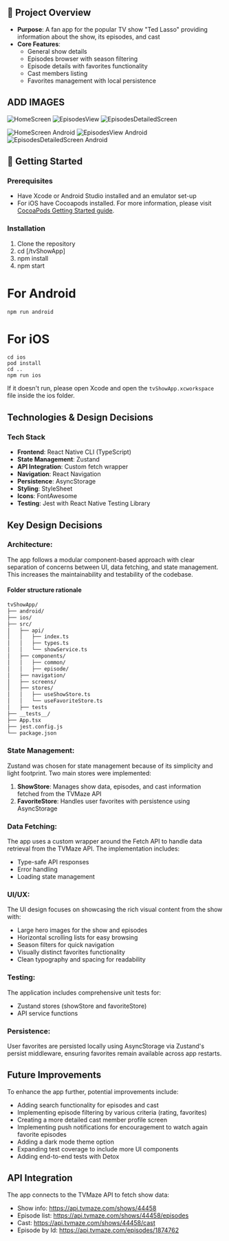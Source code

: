 ## 📖 Project Overview

- **Purpose**: A fan app for the popular TV show "Ted Lasso" providing information about the show, its episodes, and cast
- **Core Features**:
  - General show details
  - Episodes browser with season filtering
  - Episode details with favorites functionality
  - Cast members listing
  - Favorites management with local persistence

## ADD IMAGES

![HomeScreen](./screenshots/iOSHomeScreen.png)
![EpisodesView](./screenshots/iOSEpisodes.png)
![EpisodesDetailedScreen](./screenshots/iOSDetailedEpisodes.png.png)

![HomeScreen Android](./screenshots/androidHomeScreen.png)
![EpisodesView Android](./screenshots/androidEpisodes.png)
![EpisodesDetailedScreen Android](./screenshots/androidDetailedEpisodes.png)

## 🚀 Getting Started

### Prerequisites

- Have Xcode or Android Studio installed and an emulator set-up
- For iOS have Cocoapods installed. For more information, please visit [CocoaPods Getting Started guide](https://guides.cocoapods.org/using/getting-started.html).

### Installation

1. Clone the repository
2. cd [/tvShowApp]
3. npm install
4. npm start

# For Android

```
npm run android
```

# For iOS

```
cd ios
pod install
cd ..
npm run ios
```

If it doesn't run, please open Xcode and open the `tvShowApp.xcworkspace` file inside the ios folder.

## Technologies & Design Decisions

### Tech Stack

- **Frontend**: React Native CLI (TypeScript)
- **State Management**: Zustand
- **API Integration**: Custom fetch wrapper
- **Navigation**: React Navigation
- **Persistence**: AsyncStorage
- **Styling**: StyleSheet
- **Icons**: FontAwesome
- **Testing**: Jest with React Native Testing Library

## Key Design Decisions

### Architecture:

The app follows a modular component-based approach with clear separation of concerns between UI, data fetching, and state management. This increases the maintainability and testability of the codebase.

#### Folder structure rationale

```bash
tvShowApp/
├── android/
├── ios/
├── src/
│   ├── api/
│   │   ├── index.ts
│   │   ├── types.ts
│   │   └── showService.ts
│   ├── components/
│   │   ├── common/
│   │   ├── episode/
│   ├── navigation/
│   ├── screens/
│   ├── stores/
│   │   ├── useShowStore.ts
│   │   └── useFavoriteStore.ts
│   ├── tests
├── __tests__/
├── App.tsx
├── jest.config.js
└── package.json
```

### State Management:

Zustand was chosen for state management because of its simplicity and light footprint. Two main stores were implemented:

1. **ShowStore**: Manages show data, episodes, and cast information fetched from the TVMaze API
2. **FavoriteStore**: Handles user favorites with persistence using AsyncStorage

### Data Fetching:

The app uses a custom wrapper around the Fetch API to handle data retrieval from the TVMaze API. The implementation includes:

- Type-safe API responses
- Error handling
- Loading state management

### UI/UX:

The UI design focuses on showcasing the rich visual content from the show with:

- Large hero images for the show and episodes
- Horizontal scrolling lists for easy browsing
- Season filters for quick navigation
- Visually distinct favorites functionality
- Clean typography and spacing for readability

### Testing:

The application includes comprehensive unit tests for:

- Zustand stores (showStore and favoriteStore)
- API service functions

### Persistence:

User favorites are persisted locally using AsyncStorage via Zustand's persist middleware, ensuring favorites remain available across app restarts.

## Future Improvements

To enhance the app further, potential improvements include:

- Adding search functionality for episodes and cast
- Implementing episode filtering by various criteria (rating, favorites)
- Creating a more detailed cast member profile screen
- Implementing push notifications for encouragement to watch again favorite episodes
- Adding a dark mode theme option
- Expanding test coverage to include more UI components
- Adding end-to-end tests with Detox

## API Integration

The app connects to the TVMaze API to fetch show data:

- Show info: https://api.tvmaze.com/shows/44458
- Episode list: https://api.tvmaze.com/shows/44458/episodes
- Cast: https://api.tvmaze.com/shows/44458/cast
- Episode by Id: https://api.tvmaze.com/episodes/1874762
